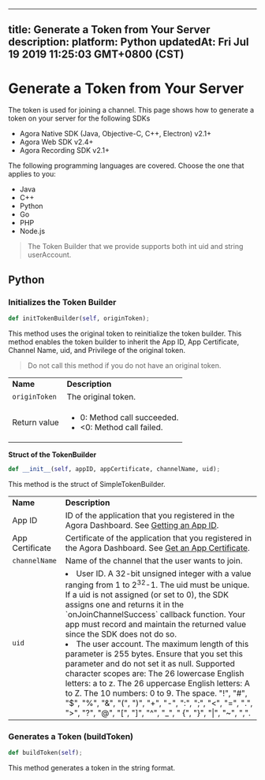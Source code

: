 
---
title: Generate a Token from Your Server
description: 
platform: Python
updatedAt: Fri Jul 19 2019 11:25:03 GMT+0800 (CST)
---
# Generate a Token from Your Server
The token is used for joining a channel. This page shows how to generate a token on your server for the following SDKs

- Agora Native SDK (Java, Objective-C, C++, Electron) v2.1+
- Agora Web SDK v2.4+
- Agora Recording SDK v2.1+ 

The following programming languages are covered. Choose the one that applies to you:

- Java
- C++
- Python
- Go
- PHP
- Node.js

> The Token Builder that we provide supports both int uid and string userAccount.



## Python

### Initializes the Token Builder

```python
def initTokenBuilder(self, originToken);
```

This method uses the original token to reinitialize the token builder. This method enables the token builder to inherit the App ID, App Certificate, Channel Name, uid, and Privilege of the original token.

> Do not call this method if you do not have an original token.

<table>
<colgroup>
<col/>
<col/>
</colgroup>
<tbody>
<tr><td><strong>Name</strong</td>
<td><strong>Description</strong></td>
</tr>
<tr><td><code>originToken</code></td>
<td>The original token.</td>
</tr>
<tr><td>Return value</td>
<td><ul>
<li>0: Method call succeeded.</li>
<li>&lt;0: Method call failed.</li>
</ul>
</td>
</tr>
</tbody>
</table>



**Struct of the TokenBuilder**

```python
def __init__(self, appID, appCertificate, channelName, uid);
```

This method is the struct of SimpleTokenBuilder.

<table>
<colgroup>
<col/>
<col/>
</colgroup>
<tbody>
<tr><td><strong>Name</strong></td>
<td><strong>Description</strong></td>
</tr>
<tr><td>App ID</td>
<td>ID of the application that you registered in the Agora Dashboard. See <a href="../../en/Audio%20Broadcast/token.md"><span>Getting an App ID</span></a>.</td>
</tr>
<tr><td>App Certificate</td>
<td>Certificate of the application that you registered in the Agora Dashboard. See <a href="../../en/Audio%20Broadcast/token.md"><span> Get an App Certificate</span></a>.</td>
</tr>
<tr><td><code>channelName</code></td>
<td>Name of the channel that the user wants to join.</td>
</tr>
<tr><td><code>uid</code></td>
<td><li>User ID. A 32-bit unsigned integer with a value ranging from 1 to 2<sup>32</sup>-1. The uid must be unique. If a uid is not assigned (or set to 0), the SDK assigns one and returns it in the `onJoinChannelSuccess` callback function. Your app must record and maintain the returned value since the SDK does not do so. <li>The user account. The maximum length of this parameter is 255 bytes. Ensure that you set this parameter and do not set it as null. Supported character scopes are: The 26 lowercase English letters: a to z. The 26 uppercase English letters: A to Z. The 10 numbers: 0 to 9. The space. "!", "#", "$", "%", "&", "(", ")", "+", "-", ":", ";", "<", "=", ".", ">", "?", "@", "[", "]", "^", "_", " {", "}", "|", "~", ",". </td>
</tr>
</tbody>
</table>

### Generates a Token \(buildToken\)

```python
def buildToken(self);
```

This method generates a token in the string format.

